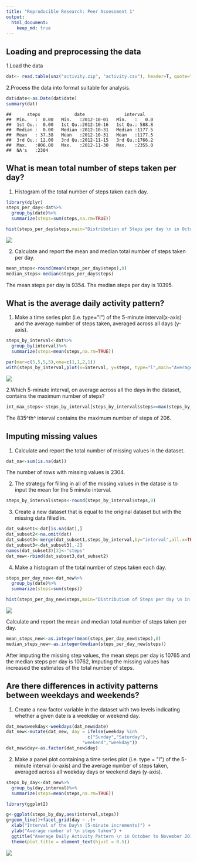 ```yaml
---
title: "Reproducible Research: Peer Assessment 1"
output: 
  html_document:
    keep_md: true
---
```



## Loading and preprocessing the data
1.Load the data

```r
dat<- read.table(unz("activity.zip", "activity.csv"), header=T, quote="\"", sep=",")
```
2.Process the data into format suitable for analysis.

```r
dat$date<-as.Date(dat$date)
summary(dat)
```

```
##      steps             date               interval     
##  Min.   :  0.00   Min.   :2012-10-01   Min.   :   0.0  
##  1st Qu.:  0.00   1st Qu.:2012-10-16   1st Qu.: 588.8  
##  Median :  0.00   Median :2012-10-31   Median :1177.5  
##  Mean   : 37.38   Mean   :2012-10-31   Mean   :1177.5  
##  3rd Qu.: 12.00   3rd Qu.:2012-11-15   3rd Qu.:1766.2  
##  Max.   :806.00   Max.   :2012-11-30   Max.   :2355.0  
##  NA's   :2304
```
## What is mean total number of steps taken per day?
1. Histogram of the total number of steps taken each day. 

```r
library(dplyr)
steps_per_day<-dat%>%
  group_by(date)%>%
  summarize(steps=sum(steps,na.rm=TRUE))
```


```r
hist(steps_per_day$steps,main="Distribution of Steps per day \n in October-November 2012 ",xlab="Total Steps Taken per day")
```

![](PA1_template_files/figure-html/unnamed-chunk-4-1.png)<!-- -->


2. Calculate and report the mean and median total number of steps taken per day. 

```r
mean_steps<-round(mean(steps_per_day$steps),0)
median_steps<-median(steps_per_day$steps)
```
The mean steps per day is 9354. The median steps per day is 10395.

## What is the average daily activity pattern?
1. Make a time series plot (i.e. type="l") of the 5-minute interval(x-axis) and the average number of steps taken, averaged across all days (y-axis). 

```r
steps_by_interval<-dat%>%
  group_by(interval)%>%
  summarize(steps=mean(steps,na.rm=TRUE))

par(mar=c(5,5,5,5),oma=c(1,1,2,1))
with(steps_by_interval,plot(x=interval, y=steps, type="l",main="Average Daily Activity Pattern \n in October to November 2012", xlab="Interval of the Day\n (5-minute increments)",ylab="Average number of \n steps taken"))
```

![](PA1_template_files/figure-html/unnamed-chunk-5-1.png)<!-- -->

2.Which 5-minute interval, on average across all the days in the dataset, contains the maximum number of steps? 

```r
int_max_steps<-steps_by_interval[steps_by_interval$steps==max(steps_by_interval$steps),]
```
The 835^th^ interval contains the maximum number of steps of 206.

## Imputing missing values
1. Calculate and report the total number of missing values in the dataset. 

```r
dat_na<-sum(is.na(dat))
```
The number of rows with missing values is 2304.

2. The strategy for filling in all of the missing values in the datase is to input the mean for the 5 minute interval. 

```r
steps_by_interval$steps<-round(steps_by_interval$steps,0)
```
3. Create a new dataset that is equal to the original dataset but with the missing data filled in. 

```r
dat_subset1<-dat[is.na(dat),]
dat_subset2<-na.omit(dat)
dat_subset3<-merge(dat_subset1,steps_by_interval,by="interval",all.x=TRUE)
dat_subset3<-dat_subset3[,-2]
names(dat_subset3)[3]<-"steps"
dat_new<-rbind(dat_subset3,dat_subset2)
```
4. Make a histogram of the total number of steps taken each day. 

```r
steps_per_day_new<-dat_new%>%
  group_by(date)%>%
  summarize(steps=sum(steps))

hist(steps_per_day_new$steps,main="Distribution of Steps per day \n in October-November 2012 ",xlab="Total Steps Taken per day")
```

![](PA1_template_files/figure-html/unnamed-chunk-10-1.png)<!-- -->

Calculate and report the mean and median total number of steps taken per day. 

```r
mean_steps_new<-as.integer(mean(steps_per_day_new$steps),0)
median_steps_new<-as.integer(median(steps_per_day_new$steps))
```
After imputing the missing step values, the mean steps per day is 10765 and the median steps per day is 10762, Imputing the missing values has increased the estimates of the total number of steps. 

## Are there differences in activity patterns between weekdays and weekends?
1. Create a new factor variable in the dataset with two levels indicating whether a given date is a weekday or weekend day. 

```r
dat_new$weekday<-weekdays(dat_new$date)
dat_new<-mutate(dat_new, day = ifelse(weekday %in% 
                               c("Sunday","Saturday"),
                             "weekend","weekday"))
dat_new$day<-as.factor(dat_new$day)
```
2. Make a panel plot containing a time series plot (i.e. type = "l") of the 5-minute interval (x-axis) and the average number of steps taken, averaged across all weekday days or weekend days (y-axis). 

```r
steps_by_day<-dat_new%>%
  group_by(day,interval)%>%
  summarize(steps=mean(steps,na.rm=TRUE))

library(ggplot2)

g<-ggplot(steps_by_day,aes(interval,steps))
g+geom_line()+facet_grid(day ~ .)+
  xlab("Interval of the Day\n (5-minute increments)") + 
  ylab("Average number of \n steps taken") +
  ggtitle("Average Daily Activity Pattern \n in October to November 2012 \n by Day of the week")+
  theme(plot.title = element_text(hjust = 0.5))
```

![](PA1_template_files/figure-html/unnamed-chunk-13-1.png)<!-- -->

